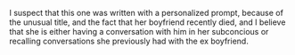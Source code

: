 I suspect that this one was written with a personalized prompt, because of the unusual title, and the fact that her boyfriend recently died, and I believe that she is either having a conversation with him in her subconcious or recalling conversations she previously had with the ex boyfriend.